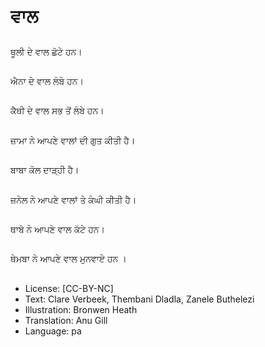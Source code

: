 # ਵਾਲ

##
ਥੂਲੀ ਦੇ ਵਾਲ ਛੋਟੇ ਹਨ।

##
ਐਨਾ ਦੇ ਵਾਲ ਲੰਬੇ ਹਨ।

##
ਕੈਥੀ ਦੇ ਵਾਲ ਸਭ ਤੋਂ ਲੰਬੇ ਹਨ।

##
ਜ਼ਾਮਾ ਨੇ ਆਪਣੇ ਵਾਲਾਂ ਦੀ ਗੁਤ ਕੀਤੀ ਹੈ।

##
ਬਾਬਾ ਕੋਲ ਦਾੜ੍ਹੀ ਹੈ।

##
ਜ਼ਨੇਲ ਨੇ ਆਪਣੇ ਵਾਲਾਂ ਤੇ ਕੰਘੀ ਕੀਤੀ ਹੈ।

##
ਥਾਬੋ ਨੇ ਆਪਣੇ ਵਾਲ ਕੱਟੇ ਹਨ।

##
ਥੇਮਬਾ ਨੇ ਆਪਣੇ ਵਾਲ ਮੁਨਵਾਏ ਹਨ ।

##
* License: [CC-BY-NC]
* Text: Clare Verbeek, Thembani Dladla, Zanele Buthelezi
* Illustration: Bronwen Heath
* Translation: Anu Gill
* Language: pa
